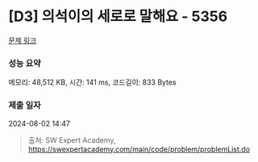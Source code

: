 # [D3] 의석이의 세로로 말해요 - 5356 

[문제 링크](https://swexpertacademy.com/main/code/problem/problemDetail.do?contestProbId=AWVWgkP6sQ0DFAUO) 

### 성능 요약

메모리: 48,512 KB, 시간: 141 ms, 코드길이: 833 Bytes

### 제출 일자

2024-08-02 14:47



> 출처: SW Expert Academy, https://swexpertacademy.com/main/code/problem/problemList.do